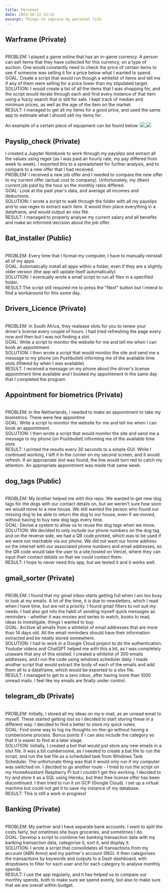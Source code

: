 ```yaml
---
title: Personal
date: 2023-10-22 23:52
excerpt: Things to improve my personal life
---
```

## Warframe (Private)
<br>
<span class='text-g'>PROBLEM:</span> I played a game online that has an in-game currency. A person can sell items that they have collected for this currency, on a type of auction. One would constantly need to check the price of certain items to see if someone was selling it for a price below what I wanted to spend.
<br>
<span class='text-g'>GOAL:</span> Create a script that would run though a whitelist of items and tell me if any of them were selling for a price lower than my stipulated target.
<br>
<span class='text-g'>SOLUTION:</span> I would create a list of all the items that I was shopping for, and the script would iterate through each and find every instance of that item using a fuzzy search that is still for sale. I kept track of median and minimum prices, as well as the age of the item on the market. 
<br>
<span class='text-g'>RESULT:</span> I managed to get all my items for a good price, and used the same app to estimate what I should sell my items for.

An example of a certain piece of equipment can be found below:
<a href="Warframe_box.png" target="_blank"> 
    <img src="Warframe_box.png">
</a><a href="Warframe_price.png" target="_blank"> 
    <img src="Warframe_price.png">
</a>

## Payslip_check (Private)
I created a Jupyter Notebook to work through my payslips and extract all the values using regex (as I was paid an hourly rate, my pay differed from week to week). I exported this to a spreadsheet for further analysis, and to compare to a new offer that I had received.
<br>
<span class='text-g'>PROBLEM:</span> I received a new job offer and I needed to compare the new offer to my current offer (actual cost to company). Unfortunately, my (then) current job paid by the hour so the monthly rates differed. 
<br>
<span class='text-g'>GOAL:</span> Look at the past year's data, and average all incomes and deductions.
<br>
<span class='text-g'>SOLUTION:</span> I wrote a script to walk through the folder with all my payslips and to use regex to extract each item. It would then place everything in a dataframe, and would output an xlsx file.
<br>
<span class='text-g'>RESULT:</span> I managed to properly analyse my current salary and all benefits and make an informed decision about the job offer.

## Bat_installer (Public)
<br>
<span class='text-g'>PROBLEM:</span> Every time that I format my computer, I have to manually reinstall all of my apps.
<br>
<span class='text-g'>GOAL:</span> Automatically install all apps within a folder, even if they are a slightly older version (the app will update itself automatically)
<br>
<span class='text-g'>SOLUTION:</span> I eventually wrote a small script to run all files in a specified folder. 
<br>
<span class='text-g'>RESULT:</span>The script still required me to press the "Next" button but I intend to find a workaround for this some day.

## Drivers_Licence (Private)
<br>
<span class='text-g'>PROBLEM:</span> In South Africa, they realease slots for you to renew your driver's license every couple of hours. I had tried refreshing the page every now and then but I was not finding a slot. 
<br>
<span class='text-g'>GOAL:</span> Write a script to monitor the website for me and tell me when I can book an appointment.
<br>
<span class='text-g'>SOLUTION:</span> I then wrote a script that would monitor the site and send me a message to my phone (on Pushbullet) informing me of the available time slots (filtered by when I was available).
<br>
<span class='text-g'>RESULT:</span> I received a message on my phone about the driver's license appointment time available and I booked my appointment in the same day that I completed the program.

## Appointment for biometrics (Private)
<br>
<span class='text-g'>PROBLEM:</span> In the Netherlands, I needed to make an appointment to take my biometrics. There were few appointme
<br>
<span class='text-g'>GOAL:</span> Write a script to monitor the website for me and tell me when I can book an appointment.
<br>
<span class='text-g'>SOLUTION:</span> I then wrote a script that would monitor the site and send me a message to my phone (on Pushbullet) informing me of the available time slots
<br>
<span class='text-g'>RESULT:</span> I printed the results every 30 seconds to a simple GUI. While I continued working, I left it in the corner on my second screen, and it would refresh. If an appropriate slot was found, the line would turn red to catch my attention. An appropriate appointment was made that same week.

## dog_tags (Public)
<br>
<span class='text-g'>PROBLEM:</span> My brother helped me with this repo. We wanted to get new dog tags for the dogs with our contact details on, but we weren't sure how soon we would move to a new house. We still wanted the person who found our missing dog to be able to return the dog to our house, even if we moved, without having to buy new dog tags every time.
<br>
<span class='text-g'>GOAL:</span> Devise a system to allow us to reuse the dog tags when we move.
<br>
<span class='text-g'>SOLUTION:</span> We decided to only include our phone numbers on the dog tag and on the reverse side, we had a QR code printed, which was to be used if we were not reachable via our phone. We did not want our home address on the internet with our associated phone numbers and email addresses, so the QR code would take the user to a site,hosted on Vercel, where they can input their contact details so that we could contact them. 
<br>
<span class='text-g'>RESULT:</span> I hope to never need this app, but we tested it and it works well.

## gmail_sorter (Private)
<br>
<span class='text-g'>PROBLEM:</span> I found that my gmail inbox starts getting full when I am too busy to look at my emails. A lot of the time, it is due to newsletters, which I read when I have time, but are not a priority. I found gmail filters to not suit my needs. I had also got into the habit of sending myself quick messages as reminders - whether it was movies and series to watch, books to read, ideas to investigate, things I wanted to buy. 
<br>
<span class='text-g'>GOAL:</span>  Archive all emails from a whitelist of email addresses that are more than 14 days old. All the email reminders should have their information extracted and be neatly stored somewhere.
<br>
<span class='text-g'>SOLUTION:</span> I had to work in a Google Cloud project to do the authentication. Youtube videos and ChatGPT helped me with this a bit, as I was completely unaware that any of this existed. I created a whitelist of 300 emails addresses, and I run the code using windows scheduler daily. I made another script that would extract the body of each of the emails and add them all to a dataframe, which would be exported to a xlsx file.
<br>
<span class='text-g'>RESULT:</span>  I managed to get to a zero inbox, after having more than 1000 unread mails. I feel like my emails are finally under control.

## telegram_db (Private)
<br>
<span class='text-g'>PROBLEM:</span> Initially, I stored all my ideas on my e-mail, as an unread email to myself. These started getting lost so I decided to start storing these in a different way. I decided to find a better to store my quick notes. 
<br>
<span class='text-g'>GOAL:</span> Find some way to log my thoughts on-the-go without having a cumbersome process. Bonus points if I can also include the category so that it is easier to find at a later stage.
<br>
<span class='text-g'>SOLUTION:</span> Initially, I created a bot that would just store any new emails in a xlsx file. It was a bit cumbersome, as I needed to create a bat file to run the script, and run the bat file as a scheduled task from Windows Task Scheduler. The unfortunate thing was that it would only run if my computer was switched on. I decided to go another route - I tried to run the script on my HomeAssistant Raspberry Pi but I couldn't get this working. I decided to try and store it as a SQL using Heroku, but their free license offer has been discontinued. I then tried to run it on GCP (Google Cloud). I set up a virtual machine but could not get it to save my instance of my database.
<br>
<span class='text-g'>RESULT:</span> This is still a work in progress!

## Banking (Private)
<br>
<span class='text-g'>PROBLEM:</span> My partner and I have separate bank accounts. I want to split the costs fairly, but ometimes she buys groceries, and sometimes I do.
<br>
<span class='text-g'>GOAL:</span> Develop a script to combine her banking transaction data with my  banking transaction data, categorise it, sort it, and display it.
<br>
<span class='text-g'>SOLUTION:</span> I wrote a script that consolidates all transactions from my account (ABN Amro) and my partner's account (ING). It then categorises the transactions by keywords and outputs to a Dash dashboard, with dropdowns to filter for each user and for each category to analyse monthly spends.
<br>
<span class='text-g'>RESULT:</span> I use the app regularly, and it has helped us to compare our monthly spends, both to make sure we spend evenly, but also to make sure that we are overall within budget.
